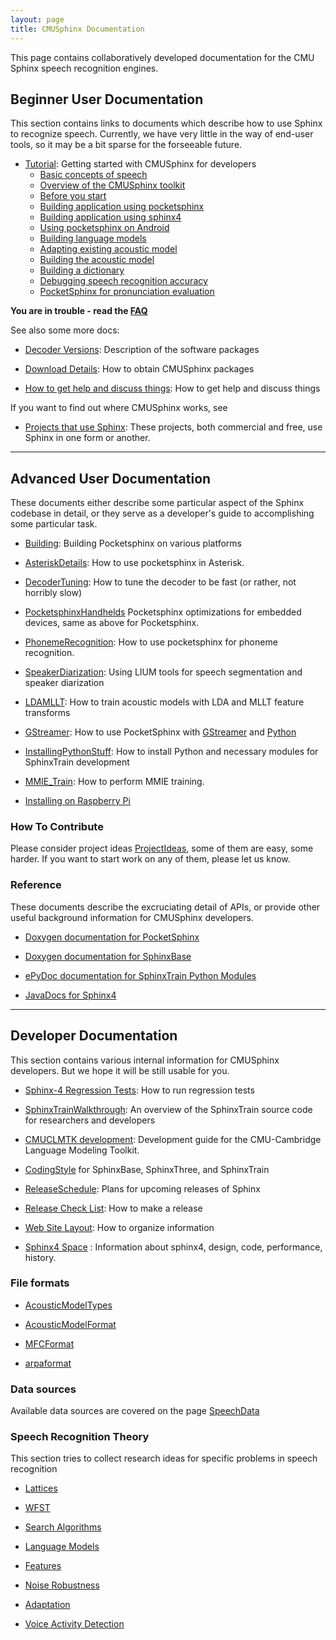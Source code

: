 ```yaml
---
layout: page 
title: CMUSphinx Documentation
---
```


This page contains collaboratively developed documentation for the CMU Sphinx 
speech recognition engines.

## Beginner User Documentation

This section contains links to documents which describe how to use Sphinx to 
recognize speech. 
Currently, we have very little in the way of end-user tools, so it may be a bit 
sparse for the 
forseeable future.


*  [Tutorial](tutorial): Getting started with CMUSphinx for developers
     * [ Basic concepts of speech](tutorialconcepts )
     * [ Overview of the CMUSphinx toolkit](tutorialoverview )
     * [ Before you start](tutorialbeforestart )
     * [ Building application using pocketsphinx](tutorialpocketsphinx)
     * [ Building application using sphinx4](tutorialsphinx4)
     * [ Using pocketsphinx on Android](tutorialandroid )
     * [ Building language models](tutoriallm)
     * [ Adapting existing acoustic model](tutorialadapt )
     * [ Building the acoustic model](tutorialam )
     * [ Building a dictionary](tutorialdict)
     * [ Debugging speech recognition accuracy](tutorialtuning )
     * [ PocketSphinx for pronunciation 
evaluation](pocketsphinx_pronunciation_evaluation )

**You are in trouble - read the [FAQ](faq)**

See also some more docs:


*  [ Decoder Versions](versions ): Description of the software packages

*  [ Download Details](download ): How to obtain CMUSphinx packages

*  [ How to get help and discuss things](communicate ): How to get help and 
discuss things

If you want to find out where CMUSphinx works, see 


*  [Projects that use Sphinx](sphinxinaction): These projects, both commercial 
and free, use Sphinx in one form or another.

------------------------------------------------

## Advanced User Documentation

These documents either describe some particular aspect of the Sphinx codebase 
in detail, or they serve as a
developer's guide to accomplishing some particular task.


*  [Building](building): Building Pocketsphinx on various platforms

*  [AsteriskDetails](asteriskdetails): How to use pocketsphinx in Asterisk.

*  [DecoderTuning](decodertuning): How to tune the decoder to be fast (or 
rather, not horribly slow)

*  [PocketsphinxHandhelds](pocketsphinxhandhelds) Pocketsphinx optimizations 
for embedded devices, same as above for Pocketsphinx.

*  [PhonemeRecognition](phonemerecognition): How to use pocketsphinx for 
phoneme recognition.

*  [SpeakerDiarization](speakerdiarization): Using LIUM tools for speech 
segmentation and speaker diarization

*  [LDAMLLT](ldamllt): How to train acoustic models with LDA and MLLT feature 
transforms

*  [GStreamer](gstreamer): How to use PocketSphinx with 
[GStreamer](http://gstreamer.freedesktop.org/) and [Python](http://python.org)

*  [InstallingPythonStuff](installingpythonstuff): How to install Python and 
necessary modules for SphinxTrain development

*  [MMIE_Train](mmie_train): How to perform MMIE training.

*  [ Installing on Raspberry Pi](raspberrypi )


### How To Contribute

Please consider project ideas [ProjectIdeas](projectideas), some of them are 
easy, some harder. If you want to start work on any of them, please let us know.

### Reference

These documents describe the excruciating detail of APIs, or provide other 
useful background information for CMUSphinx developers.


*  [Doxygen documentation for 
PocketSphinx](http://cmusphinx.github.io/doc/pocketsphinx/)

*  [Doxygen documentation for 
SphinxBase](http://cmusphinx.github.io/doc/sphinxbase/)

*  [ePyDoc documentation for SphinxTrain Python 
Modules](http://cmusphinx.github.io/doc/python/)

*  [JavaDocs for 
Sphinx4](http://cmusphinx.github.io/doc/sphinx4/javadoc/index.html)

------------------------------------------------

## Developer Documentation

This section contains various internal information for CMUSphinx developers. 
But we hope it will be still usable for you.


*  [Sphinx-4 Regression Tests](regressiontests): How to run regression tests

*  [SphinxTrainWalkthrough](sphinxtrainwalkthrough): An overview of the 
SphinxTrain source code for researchers and developers

*  [CMUCLMTK development](cmuclmtkdevelopment): Development guide for the 
CMU-Cambridge Language Modeling Toolkit.

*  [CodingStyle](codingstyle) for SphinxBase, SphinxThree, and SphinxTrain

*  [ReleaseSchedule](releaseschedule): Plans for upcoming releases of Sphinx

*  [ Release Check List](releaseprocess ): How to make a release

*  [ Web Site Layout](webresources ): How to organize information

*  [ Sphinx4 Space](sphinx4/webhome ) : Information about sphinx4, design, 
code, performance, history.

### File formats


*  [AcousticModelTypes](acousticmodeltypes)

*  [AcousticModelFormat](acousticmodelformat)

*  [MFCFormat](mfcformat)

*  [arpaformat](arpaformat)
### Data sources

Available data sources are covered on the page [SpeechData](speechdata)

### Speech Recognition Theory

This section tries to collect research ideas for specific problems in speech 
recognition


*  [ Lattices](asr/lattices )

*  [ WFST](asr/wfst )

*  [ Search Algorithms](asr/search )

*  [ Language Models](asr/languagemodels )

*  [ Features](asr/features )

*  [ Noise Robustness](asr/noise )

*  [ Adaptation](asr/adaptation )

*  [ Voice Activity Detection](asr/vad )
